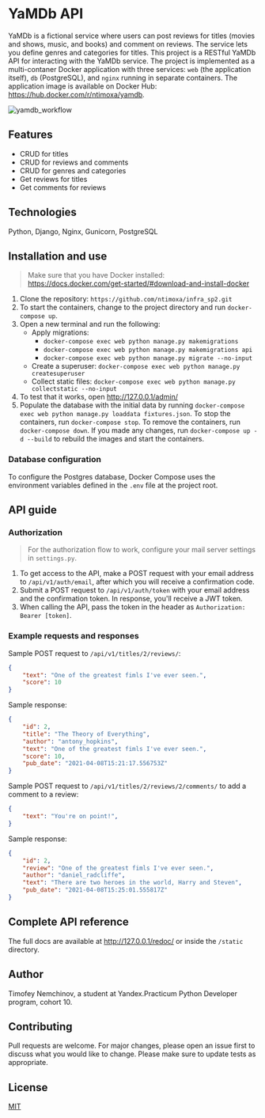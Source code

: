 # YaMDb API
YaMDb is a fictional service where users can post reviews for titles (movies and shows, music, and books) and comment on reviews. The service lets you define genres and categories for titles.
This project is a RESTful YaMDb API for interacting with the YaMDb service. The project is implemented as a multi-contaner Docker application with three services: `web` (the application itself), `db` (PostgreSQL), and `nginx` running in separate containers.
The application image is available on Docker Hub: https://hub.docker.com/r/ntimoxa/yamdb.

![yamdb_workflow](https://github.com/ntimoxa/yamdb_final/actions/workflows/yamdb_workflow.yml/badge.svg)


## Features
- CRUD for titles
- CRUD for reviews and comments
- CRUD for genres and categories
- Get reviews for titles
- Get comments for reviews




## Technologies
Python, Django, Nginx, Gunicorn, PostgreSQL


## Installation and use
> Make sure that you have Docker installed: https://docs.docker.com/get-started/#download-and-install-docker
1. Clone the repository: `https://github.com/ntimoxa/infra_sp2.git`
2. To start the containers, change to the project directory and run `docker-compose up`.
3. Open a new terminal and run the following:
   - Apply migrations:
     - `docker-compose exec web python manage.py makemigrations`
     - `docker-compose exec web python manage.py makemigrations api`
     - `docker-compose exec web python manage.py migrate --no-input`
   - Create a superuser: `docker-compose exec web python manage.py createsuperuser`
   - Collect static files: `docker-compose exec web python manage.py collectstatic --no-input`
4. To test that it works, open http://127.0.0.1/admin/
5. Populate the database with the initial data by running `docker-compose exec web python manage.py loaddata fixtures.json`.
To stop the containers, run `docker-compose stop`.
To remove the containers, run `docker-compose down`.
If you made any changes, run `docker-compose up -d --build` to rebuild the images and start the containers.


### Database configuration
To configure the Postgres database, Docker Compose uses the environment variables defined in the `.env` file at the project root.


## API guide
### Authorization
> For the authorization flow to work, configure your mail server settings in `settings.py`.
1. To get access to the API, make a POST request with your email address to `/api/v1/auth/email`, after which you will receive a confirmation code.
2. Submit a POST request to `/api/v1/auth/token` with your email address and the confirmation token. In response, you'll receive a JWT token.
3. When calling the API, pass the token in the header as `Authorization: Bearer [token]`.


### Example requests and responses
Sample POST request to `/api/v1/titles/2/reviews/`:
```json
{
	"text": "One of the greatest fimls I've ever seen.",
	"score": 10
}
```
Sample response:
```json
{
	"id": 2,
	"title": "The Theory of Everything",
	"author": "antony_hopkins",
	"text": "One of the greatest fimls I've ever seen.",
	"score": 10,
	"pub_date": "2021-04-08T15:21:17.556753Z"
}
```
Sample POST request to `/api/v1/titles/2/reviews/2/comments/` to add a comment to a review:
```json
{
	"text": "You're on point!",
}
```
Sample response:
```json
{
	"id": 2,
	"review": "One of the greatest fimls I've ever seen.",
	"author": "daniel_radcliffe",
	"text": "There are two heroes in the world, Harry and Steven",
	"pub_date": "2021-04-08T15:25:01.555817Z"
}
```


## Complete API reference
The full docs are available at http://127.0.0.1/redoc/ or inside the `/static` directory.


## Author
Timofey Nemchinov, a student at Yandex.Practicum Python Developer program, cohort 10.


## Contributing
Pull requests are welcome. For major changes, please open an issue first to discuss what you would like to change.
Please make sure to update tests as appropriate.


## License
[MIT](https://choosealicense.com/licenses/mit/)